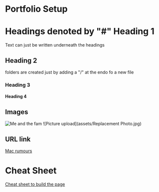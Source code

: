 # Portfolio Setup

# Headings denoted by "#" Heading 1

Text can just be written underneath the headings

## Heading 2
folders are created just by adding a "/" at the endo fo a new file
### Heading 3

#### Heading 4

## Images
![Me and the fam](assets/20221230_181216041_iOS.heic)
![Picture upload](assets/Replacement Photo.jpg)

## URL link 
[Mac rumours](https://www.macrumors.com/)

# Cheat Sheet
[Cheat sheet to build the page](https://www.markdownguide.org/cheat-sheet/)
